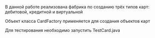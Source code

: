 <p>В данной работе реализована фабрика по созданию трёх типов карт: дебитовой, кредитной и виртуальной<br></p>
<p>Объект класса CardFactory применяется для создания объектов карт<br></p>
<p>Для тестирования необходимо запустить TestCard.java</p>
